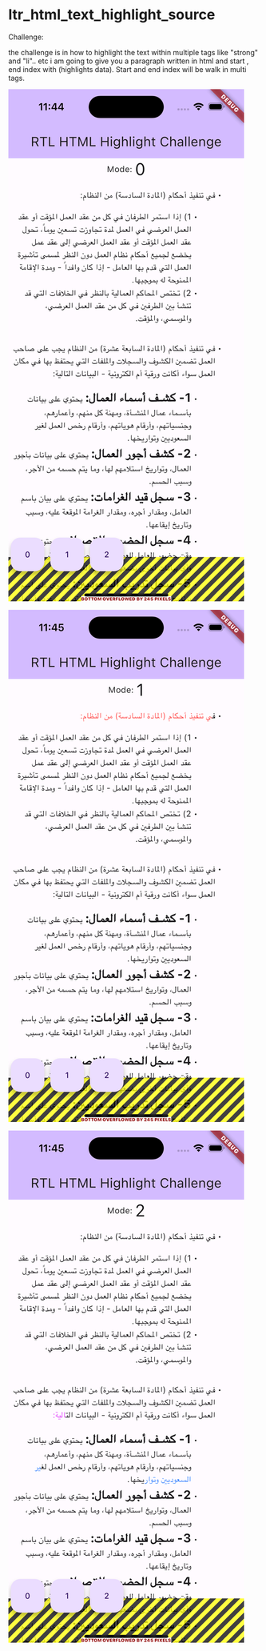 # ltr_html_text_highlight_source

Challenge:

the challenge is in how to highlight the text within multiple tags like "strong" and "li".. etc
i am going to give you a paragraph written in html and start , end index with (highlights data). Start and end index will be walk in multi tags.

![screenshot](screenshot1.png)

![screenshot](screenshot2.png)

![screenshot](screenshot3.png)
